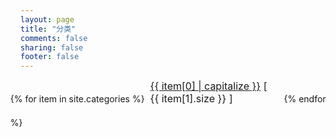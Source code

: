```yaml
---
layout: page
title: "分类"
comments: false
sharing: false
footer: false
---
```

<script type="text/javascript">
$(document).ready(function(){
	$("#nav-menu a").removeClass("current");
	$("#nav-menu .categories-nav").addClass("current");
    $(".post-title").hide();
});

</script>
<ul style="margin-left: -40px !important">
{% for item in site.categories %}
    <li style="margin-bottom: 20px !important;margin-right:10px;font-size: 16px !important;width: 200px !important;display: inline-block !important;padding-left: 5px !important"><a href="/blog/categories/{{ item[0] }}/">{{ item[0] | capitalize }}</a> [ {{ item[1].size }} ]</li>
{% endfor %}
</ul>
